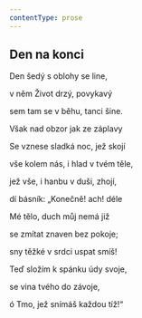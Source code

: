 ```yaml
---
contentType: prose
---
```


## Den na konci

Den šedý s oblohy se line,

v něm Život drzý, povykavý

sem tam se v běhu, tanci šine.

Však nad obzor jak ze záplavy

Se vznese sladká noc, jež skojí

vše kolem nás, i hlad v tvém těle,

jež vše, i hanbu v duši, zhojí,

dí básník: „Konečně! ach! déle

Mé tělo, duch můj nemá již

se zmítat znaven bez pokoje;

sny těžké v srdci uspat smíš!

Teď složím k spánku údy svoje,

se vina tvého do závoje,

ó Tmo, jež snímáš každou tíž!“
